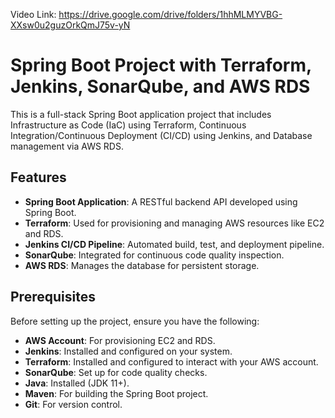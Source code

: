  Video Link: https://drive.google.com/drive/folders/1hhMLMYVBG-XXsw0u2guzOrkQmJ75v-yN
# Spring Boot Project with Terraform, Jenkins, SonarQube, and AWS RDS

This is a full-stack Spring Boot application project that includes Infrastructure as Code (IaC) using Terraform, Continuous Integration/Continuous Deployment (CI/CD) using Jenkins, and Database management via AWS RDS.

## Features

- **Spring Boot Application**: A RESTful backend API developed using Spring Boot.
- **Terraform**: Used for provisioning and managing AWS resources like EC2 and RDS.
- **Jenkins CI/CD Pipeline**: Automated build, test, and deployment pipeline.
- **SonarQube**: Integrated for continuous code quality inspection.
- **AWS RDS**: Manages the database for persistent storage.

## Prerequisites

Before setting up the project, ensure you have the following:

- **AWS Account**: For provisioning EC2 and RDS.
- **Jenkins**: Installed and configured on your system.
- **Terraform**: Installed and configured to interact with your AWS account.
- **SonarQube**: Set up for code quality checks.
- **Java**: Installed (JDK 11+).
- **Maven**: For building the Spring Boot project.
- **Git**: For version control.
